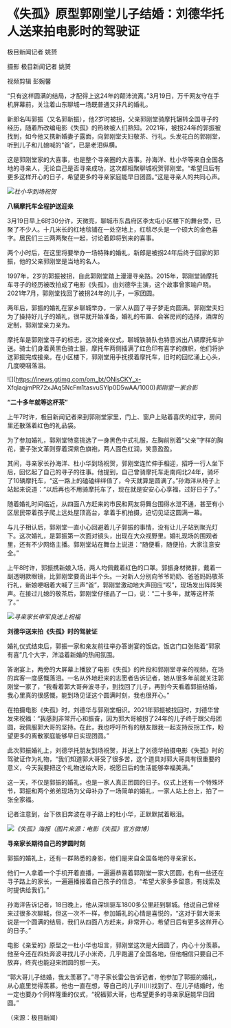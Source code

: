 # 《失孤》原型郭刚堂儿子结婚：刘德华托人送来拍电影时的驾驶证

极目新闻记者 姚赟

摄影 极目新闻记者 姚赟

视频剪辑 彭婉馨

“只有这样圆满的结局，才配得上这24年的颠沛流离。”3月19日，万千网友守在手机屏幕前，关注着山东聊城一场既普通又非凡的婚礼。

新郎名叫郭振（又名郭新振），他2岁时被拐，父亲郭刚堂骑摩托辗转全国寻子的经历，随着所改编电影《失孤》的热映被人们熟知。2021年，被拐24年的郭振被找到，如今他又携新婚妻子露面，向郭刚堂夫妇敬茶、行礼。头发花白的郭刚堂，听到儿子和儿媳喊的“爸”，已是老泪纵横。

这是郭刚堂家的大喜事，也是整个寻亲圈的大喜事。孙海洋、杜小华等来自全国各地的寻亲人，无论自己是否寻亲成功，这次都相聚聊城祝贺郭刚堂。“希望日后有更多这样开心的日子，希望更多的寻亲家庭能早日团圆。”这是寻亲人的共同心声。

![](https://inews.gtimg.com/om_bt/OJ4YRaiXGYG9z7xTgrwcr6MEBFh1b1jTUyr4oBW9g5L3UAA/1000)_杜小华到场祝贺_

**八辆摩托车全程护送迎亲**

3月19日早上6时30分许，天微亮，聊城市东昌府区李太屯小区楼下的舞台旁，已聚了不少人。十几米长的红地毯铺在一处空地上，红毯尽头是一个硕大的金色喜字。居民们三三两两聚在一起，讨论着即将到来的喜事。

两个小时后，在这里将要举办一场特殊的婚礼，新郎是被拐24年后终于回家的郭振，他的父亲郭刚堂是当地的名人。

1997年，2岁的郭振被拐，自此郭刚堂踏上漫漫寻亲路。2015年，郭刚堂骑摩托车寻子的经历被改拍成了电影《失孤》，由刘德华主演，这个故事曾家喻户晓。2021年7月，郭刚堂找回了被拐24年的儿子，一家团圆。

两年后，郭振的婚礼在家乡聊城举办，一家人从圆了寻子梦走向圆满。郭刚堂夫妇为了操持好儿子的婚礼，很早就开始准备，婚礼的布置、会客房间的选择，酒席的定制，郭刚堂亲力亲为。

摩托车是郭刚堂寻子的标志，这次接亲仪式，聊城铁骑队也特意派出八辆摩托车护送。骑士们身着黄黑色骑士服，摩托车两侧插满了红色印有喜字的旗帜，他们将护送郭振完成接亲。在小区楼下，郭刚堂用手抚摸着摩托车，旧时的回忆涌上心头，几度哽咽落泪。

![](https://inews.gtimg.com/om_bt/ONisCKY_x-
XfqlaqjmPR72xJAq5NcFm1tasvuSYlp0D5wAA/1000)_郭刚堂一家合影_

**“二十多年就等这杯茶”**

上午7时许，极目新闻记者来到郭刚堂家里，门上、窗户上贴着喜庆的红字，房间里还散落着红色的礼品袋。

为了参加婚礼，郭刚堂特意挑选了一身黑色中式礼服，左胸前别着“父亲”字样的胸花，妻子张文革则穿着深紫色旗袍，两人面色红润，笑意盈盈。

其间，寻亲家长孙海洋、杜小华到场祝贺，郭刚堂连忙伸手相迎，招呼一行人坐下后，回忆起了自己的寻子的往事。他提到，自己曾骑摩托车走南闯北24年，骑坏了10辆摩托车，“这一路上的磕磕绊绊值了，今天就算是圆满了。”孙海洋从椅子上站起来说道：“以后再也不用骑摩托车了，现在就是安安心心享福，过好日子了。”

随着婚礼时间临近，从四面八方赶来的市民和网友将舞台围得水泄不通，甚至有小区居民带着孩子爬上远处屋顶高台，拿着手机拍摄，迫切见证这圆满一幕。

与儿子相认后，郭刚堂一直小心回避着儿子郭振的事情，没有让儿子站到聚光灯下。这次婚礼，是郭振第一次面对镜头，出现在大众视野里。婚礼现场的围观者里，还有不少网络主播。郭刚堂站在舞台上说道：“随便看，随便拍，大家注意安全。”

上午8时许，郭振携新娘入场，两人均佩戴着红色的口罩。郭振身材微胖，戴着一副透明款眼镜，比郭刚堂要高出半个头。一对新人分别向爷爷奶奶、爸爸妈妈敬茶行礼，新娘哽咽着大喊了三声“爸”，郭刚堂激动地大声回应“哎”，现场发出阵阵笑声。在接过儿媳的敬茶后，郭刚堂仔细品了一口，说：“二十多年，就等这杯茶了。”

![](https://inews.gtimg.com/om_bt/O4O9d0UgYl6vNzdT14AFw6gLv1QQXiq4Vv_3mQa45w6ZEAA/1000)_寻亲家长申军良送上祝福_

**刘德华送来拍《失孤》时的驾驶证**

婚礼仪式结束后，郭振一家和亲友前往举办答谢宴的饭店。饭店门口张贴着“郭家有喜”几个大字，洋溢着新婚的热闹氛围。

答谢宴上，两旁的大屏幕上播放了电影《失孤》的片段和郭刚堂寻亲的视频，在场的宾客一度感慨落泪。一名从外地赶来的志愿者告诉记者，她从很多年前就关注郭刚堂一家了，“我看着郭大哥奔波寻子，到找回了儿子，再到今天看着郭振结婚，我心里真的很感慨，能到场见证这个圆满时刻，我也很开心。”

在拍摄电影《失孤》时，刘德华与郭刚堂相识。2021年郭振被找回时，刘德华曾发来祝福：“我感到非常开心和振奋，因为郭大哥被拐了24年的儿子终于跟父母团圆，我佩服郭大哥的坚持。在此，我也呼吁所有的朋友跟我一起支持反拐工作，盼望更多的离散家庭能够早日实现团圆。”

此次郭振婚礼上，刘德华托朋友到场祝贺，并送上了刘德华拍摄电影《失孤》时的驾驶证作为礼物，“我们知道郭大哥受了很多苦，这个道具对郭大哥具有很重要的意义，今天我要把这个礼物送给大哥，祝愿日后的生活能够幸福美满。”

这一天，不仅是郭振的婚礼，也是一家人真正团圆的日子。仪式上还有一个特殊环节，郭振和两个弟弟现场为父母补办了一场简单的婚礼，一家人站上台上，拍了一张全家福。

记者注意到，台下依旧奔波在寻子路上的杜小华，正默默拭着眼泪。

![](https://inews.gtimg.com/om_bt/OAG74zoWWun7c2w-I7VuBwjucn52K6ezTQ2LHFK8vvIFcAA/1000)_《失孤》海报（图片来源：电影《失孤》官方微博）_

**寻亲家长期待自己的梦圆时刻**

郭振的婚礼上，还有一群熟悉的身影，他们是来自全国各地的寻亲家长。

他们一人拿着一个手机开着直播，一遍遍恭喜着郭刚堂一家大团圆，也有一些还在寻子路上的家长，一遍遍播报着自己孩子的信息，“希望大家多多留意，有线索及时提供给我们。”

孙海洋告诉记者，18日晚上，他从深圳驱车1800多公里赶到聊城。他说自己曾经来过很多次聊城，但这一次不一样，参加婚礼的心情是喜悦的，“这对于郭大哥来说是一个圆满的结局，我们从四面八方赶来，非常开心，希望日后有更多这样开心的日子。”

电影《亲爱的》原型之一杜小华也坦言，郭刚堂这次是大团圆了，内心十分羡慕。他至今还在四处奔波寻找儿子小米奇，几乎跑遍了全国各地，但他相信只要自己不放弃，终究也能迎来团圆的那一天。

“郭大哥儿子结婚，我太羡慕了。”寻子家长雷公告诉记者，他参加了郭振的婚礼，从心底里觉得羡慕。他也一直在想，等自己的儿子川川找到了、在儿子结婚时，他一定也要办个同样隆重的仪式，“祝福郭大哥，也希望更多的寻亲家庭能早日团圆。”

（来源：极目新闻）

